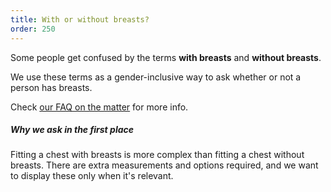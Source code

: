 ```yaml
---
title: With or without breasts?
order: 250
---
```


Some people get confused by the terms **with breasts** and **without breasts**.

We use these terms as a gender-inclusive way to ask whether or not a person has breasts.

<Tip>

Check [our FAQ on the matter](/docs/faq/breasts/) for more info.

</Tip>

<Note>

##### Why we ask in the first place

Fitting a chest with breasts is more complex than fitting a chest without breasts. 
There are extra measurements and options required, and we want to display these
only when it's relevant.

</Note>
